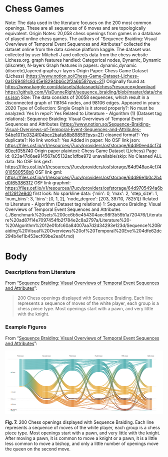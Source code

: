 # Chess Games

Note: The data used in the literature focuses on the 200 most common openings. These are all sequences of 6 moves  and are topologically equivalent. 
Origin Notes: 20,058 chess openings from games in a database of played online chess games. The authors of “Sequence Braiding: Visual Overviews of Temporal Event Sequences and Attributes” collected the dataset online from the data science platform kaggle. The dataset was collected by user Mitchell J and collects data from the chess website Lichess.org.
graph features handled: Categorical nodes, Dynamic, Dynamic (discrete), N-layers
Graph features in papers: dynamic,dynamic (discrete),layered graphs,n-layers
Origin Paper: Chess Game Dataset (Lichess) (https://www.notion.so/Chess-Game-Dataset-Lichess-0a1269481c8345e18294bb6c2f2a6b58?pvs=21)
Originally found at: https://www.kaggle.com/datasets/datasnaek/chess?resource=download
https://github.com/VisDunneRight/sequence_braiding/blob/master/data/chess.json
Size: The data consists of 20058 sequences, which result in a disconnected graph of 118164 nodes, and  98106 edges.
Appeared in years: 2020
Type of Collection: Single Graph
is it stored properly?: No
must be analyzed: Yes
In repo?: Yes
Related to Literature - Algorithm (1) (Dataset tag relations): Sequence Braiding: Visual Overviews of Temporal Event Sequences and Attributes (https://www.notion.so/Sequence-Braiding-Visual-Overviews-of-Temporal-Event-Sequences-and-Attributes-54be1011c0324f04bcc2bafa58b89859?pvs=21)
cleaned format?: Yes
duplicate?: No
link works?: Yes
Added in paper: No
OSF link json: https://files.osf.io/v1/resources/j7ucv/providers/osfstorage/64d90eed4cf7480eef055740
Origin paper plaintext: Chess Game Dataset (Lichess)
Page id: 023a47d6ae914567a05132ac1dfbe972
unavailable/skip: No
Cleaned ALL data: No
OSF link gexf: https://files.osf.io/v1/resources/j7ucv/providers/osfstorage/64d948ae4cf74810580556b8
OSF link gml: https://files.osf.io/v1/resources/j7ucv/providers/osfstorage/64d96e1b0c2b4d0f65386312
OSF link graphml: https://files.osf.io/v1/resources/j7ucv/providers/osfstorage/64d9705494a6be112912e9d0
first look: No
sparkline data: {'min': 0, 'max': 2, 'step_size': 1, 'num_bins': 3, 'bins': [0, 1, 2], 'node_degree': [203, 39710, 78251]}
Related to Literature - Algorithm (Dataset tag relations) 1: Sequence Braiding: Visual Overviews of Temporal Event Sequences and Attributes (../Benchmark%20sets%200cc6b5e454304aec98f3b59b1a720476/Literature%20ad87f14e7097454fb2f784e2c8a2797a/Literature%20-%20Algorithm%2012e01bfc60a84007aa7d2d34293e123d/Sequence%20Braiding%20Visual%20Overviews%20of%20Temporal%20Eve%204dfe62dc294b4ef1b453ecf09be2ea0f.md)

# Body

### Descriptions from Literature

From “[Sequence Braiding: Visual Overviews of Temporal Event Sequences and Attributes](https://doi.org/10.1109/TVCG.2020.3030442)”:

> 200 Chess openings displayed with Sequence Braiding. Each line represents a sequence of moves of the white player, each group is a chess piece type. Most openings start with a pawn, and very little with the knight.
> 

### Example Figures

From “[Sequence Braiding: Visual Overviews of Temporal Event Sequences and Attributes](https://doi.org/10.1109/TVCG.2020.3030442)”:

![Screen Shot 2023-01-21 at 2.15.02 PM.png](Chess%20Games%20023a47d6ae914567a05132ac1dfbe972/Screen_Shot_2023-01-21_at_2.15.02_PM.png)

**Fig. 7.** 200 Chess openings displayed with Sequence Braiding. Each line represents a sequence of moves of the white player, each group is a chess piece type. Most openings start with a pawn, and very little with the knight. After moving a pawn, it is common to move a knight or a pawn, it is a little less common to move a bishop, and only a little number of openings move the queen on the second move.